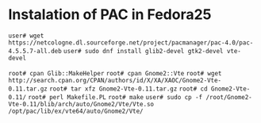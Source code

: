 # Instalation of PAC in Fedora25

`user# wget https://netcologne.dl.sourceforge.net/project/pacmanager/pac-4.0/pac-4.5.5.7-all.deb`
`user# sudo dnf install glib2-devel gtk2-devel vte-devel`

`root# cpan Glib::MakeHelper`
`root# cpan Gnome2::Vte`
`root# wget http://search.cpan.org/CPAN/authors/id/X/XA/XAOC/Gnome2-Vte-0.11.tar.gz`
`root# tar xfz Gnome2-Vte-0.11.tar.gz`
`root# cd Gnome2-Vte-0.11/`
`root# perl Makefile.PL`
`root# make`
`user# sudo cp -f /root/Gnome2-Vte-0.11/blib/arch/auto/Gnome2/Vte/Vte.so /opt/pac/lib/ex/vte64/auto/Gnome2/Vte/`
